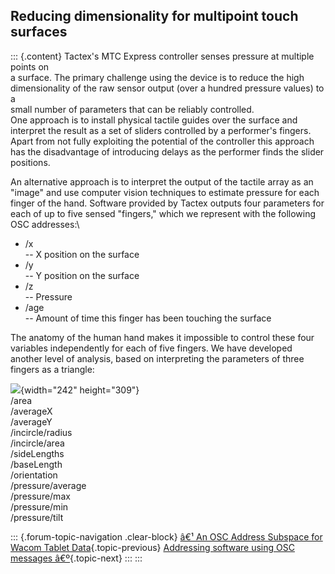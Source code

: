## Reducing dimensionality for multipoint touch surfaces

::: {.content}
Tactex's MTC Express controller senses pressure at multiple points on\
a surface. The primary challenge using the device is to reduce the high\
dimensionality of the raw sensor output (over a hundred pressure values)
to a\
small number of parameters that can be reliably controlled.\
One approach is to install physical tactile guides over the surface and
interpret the result as a set of sliders controlled by a performer's
fingers. Apart from not fully exploiting the potential of the controller
this approach has the disadvantage of introducing delays as the
performer finds the slider positions.

An alternative approach is to interpret the output of the tactile array
as an \"image\" and use computer vision techniques to estimate pressure
for each finger of the hand. Software provided by Tactex outputs four
parameters for each of up to five sensed \"fingers,\" which we represent
with the following OSC addresses:\

-   /x\
    -- X position on the surface
-   /y\
    -- Y position on the surface
-   /z\
    -- Pressure
-   /age\
    -- Amount of time this finger has been touching the surface

The anatomy of the human hand makes it impossible to control these four
variables independently for each of five fingers. We have developed
another level of analysis, based on interpreting the parameters of three
fingers as a triangle:

![](https://web.archive.org/web/20201025224349im_/http://www.cnmat.berkeley.edu/ICMC2001/html/triangle-params.gif){width="242"
height="309"}\
/area\
/averageX\
/averageY\
/incircle/radius\
/incircle/area\
/sideLengths\
/baseLength\
/orientation\
/pressure/average\
/pressure/max\
/pressure/min\
/pressure/tilt

::: {.forum-topic-navigation .clear-block}
[â€¹ An OSC Address Subspace for Wacom Tablet
Data](topic/61 "Go to previous forum topic"){.topic-previous}
[Addressing software using OSC messages
â€º](topic/60 "Go to next forum topic"){.topic-next}
:::
:::
